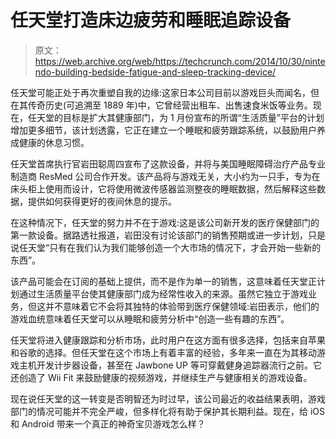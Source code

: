 # 任天堂打造床边疲劳和睡眠追踪设备 

> 原文：<https://web.archive.org/web/https://techcrunch.com/2014/10/30/nintendo-building-bedside-fatigue-and-sleep-tracking-device/>

任天堂可能正处于再次重塑自我的边缘:这家日本公司目前以游戏巨头而闻名，但在其传奇历史(可追溯至 1889 年)中，它曾经营出租车、出售速食米饭等业务。现在，任天堂的目标是扩大其健康部门，为 1 月份宣布的所谓“生活质量”平台的计划增加更多细节，该计划透露，它正在建立一个睡眠和疲劳跟踪系统，以鼓励用户养成健康的休息习惯。

任天堂首席执行官岩田聪周四宣布了这款设备，并将与美国睡眠障碍治疗产品专业制造商 ResMed 公司合作开发。该产品将与游戏无关，大小约为一只手，专为在床头柜上使用而设计，它将使用微波传感器监测整夜的睡眠数据，然后解释这些数据，提供如何获得更好的夜间休息的提示。

在这种情况下，任天堂的努力并不在于游戏:这是该公司新开发的医疗保健部门的第一款设备。据路透社报道，岩田没有讨论该部门的销售预期或进一步计划，只是说任天堂“只有在我们认为我们能够创造一个大市场的情况下，才会开始一些新的东西”。

该产品可能会在订阅的基础上提供，而不是作为单一的销售，这意味着任天堂正计划通过生活质量平台使其健康部门成为经常性收入的来源。虽然它独立于游戏业务，但这并不意味着它不会将其独特的体验带到医疗保健领域:岩田表示，他们的游戏血统意味着任天堂可以从睡眠和疲劳分析中“创造一些有趣的东西”。

任天堂将进入健康跟踪和分析市场，此时用户在这方面有很多选择，包括来自苹果和谷歌的选择。但任天堂在这个市场上有着丰富的经验，多年来一直在为其移动游戏主机开发计步器设备，甚至在 Jawbone UP 等可穿戴健身追踪器流行之前。它还创造了 Wii Fit 来鼓励健康的视频游戏，并继续生产与健康相关的游戏设备。

现在说任天堂的这一转变是否明智还为时过早，该公司最近的收益结果表明，游戏部门的情况可能并不完全严峻，但多样化将有助于保护其长期利益。现在，给 iOS 和 Android 带来一个真正的神奇宝贝游戏怎么样？